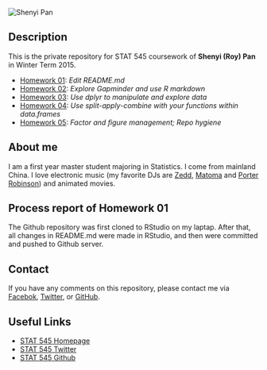 ![Shenyi Pan](http://i.imgur.com/4l6r8pv.png)

## Description
This is the private repository for STAT 545 coursework of **Shenyi (Roy) Pan** in Winter Term 2015.

- [Homework 01](https://github.com/roypan/STAT-545A/blob/master/README.md): *Edit README.md*
- [Homework 02](https://github.com/roypan/STAT-545A/blob/master/Homework02/Homework02.md): *Explore Gapminder and use R markdown*
- [Homework 03](https://github.com/roypan/STAT-545A/blob/master/Homework03/Homework03.md): *Use dplyr to manipulate and explore data*
- [Homework 04](https://github.com/roypan/STAT-545A/blob/master/Homework04/Homework04.md): *Use split-apply-combine with your functions within data.frames*
- [Homework 05](https://github.com/roypan/STAT-545A/blob/master/Homework05/Homework05.md): *Factor and figure management; Repo hygiene*

## About me
I am a first year master student majoring in Statistics. I come from mainland China. I love electronic music (my favorite DJs are [Zedd](https://www.zedd.net/), [Matoma](http://www.hakunamatoma.com/) and [Porter Robinson](http://porterrobinson.com/)) and animated movies.

## Process report of Homework 01
The Github repository was first cloned to RStudio on my laptap. After that, all changes in README.md were made in RStudio, and then were committed and pushed to Github server.

## Contact
If you have any comments on this repository, please contact me via [Facebok](https://www.facebook.com/roy.pan.96), [Twitter](https://twitter.com/orientpsy), or [GitHub](https://github.com/roypan).

## Useful Links
- [STAT 545 Homepage](http://stat545-ubc.github.io/)
- [STAT 545 Twitter](https://twitter.com/STAT545)
- [STAT 545 Github](https://github.com/STAT545-UBC)
